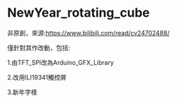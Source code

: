 # NewYear_rotating_cube
 非原創，來源:https://www.bilibili.com/read/cv24702488/


僅針對其作改動，包括:


1.由TFT_SPI改為Arduino_GFX_Library


2.改用ILI19341觸控屏


3.新年字樣




